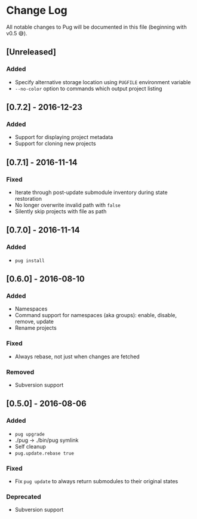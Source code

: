 # Change Log

All notable changes to Pug will be documented in this file (beginning with v0.5 😅).

## [Unreleased]
### Added
- Specify alternative storage location using `PUGFILE` environment variable
- `--no-color` option to commands which output project listing

## [0.7.2] - 2016-12-23
### Added
- Support for displaying project metadata
- Support for cloning new projects

## [0.7.1] - 2016-11-14
### Fixed
- Iterate through post-update submodule inventory during state restoration
- No longer overwrite invalid path with `false`
- Silently skip projects with file as path

## [0.7.0] - 2016-11-14
### Added
- `pug install`

## [0.6.0] - 2016-08-10
### Added
- Namespaces
- Command support for namespaces (aka groups): enable, disable, remove, update
- Rename projects

### Fixed
- Always rebase, not just when changes are fetched

### Removed
- Subversion support

## [0.5.0] - 2016-08-06
### Added
- `pug upgrade`
- ./pug -> ./bin/pug symlink
- Self cleanup
- `pug.update.rebase true`

### Fixed
- Fix `pug update` to always return submodules to their original states

### Deprecated
- Subversion support
